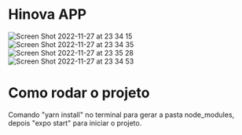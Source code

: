 # Hinova APP

![Screen Shot 2022-11-27 at 23 34 15](https://user-images.githubusercontent.com/21989425/204179231-7195b8ca-629f-4b71-851e-864c4200c8a3.png)
![Screen Shot 2022-11-27 at 23 34 35](https://user-images.githubusercontent.com/21989425/204179255-7ef34350-7a7a-44b8-ba26-0028aaf72076.png)
![Screen Shot 2022-11-27 at 23 35 28](https://user-images.githubusercontent.com/21989425/204179376-a38d887f-4c16-4c6f-ad5a-d7404b226c73.png)
![Screen Shot 2022-11-27 at 23 34 53](https://user-images.githubusercontent.com/21989425/204179302-bafd327b-a8d4-4501-a4dc-9a2c8d5f317d.png)

# Como rodar o projeto

Comando "yarn install" no terminal para gerar a pasta node_modules, depois "expo start" para iniciar o projeto.

